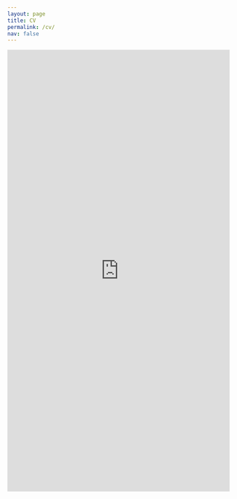 ```yaml
---
layout: page
title: CV
permalink: /cv/
nav: false
---
```


<embed src="https://ac.fzhiy.net/assets/files/FengYu_CV.pdf" type="application/pdf" width="100%" height="1000px" />
